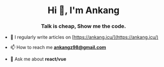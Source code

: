 
<!-- **2671467850/2671467850** is a ✨ _special_ ✨ repository because its `README.md` (this file) appears on your GitHub profile. -->
<!-- 
Here are some ideas to get you started:

- 🔭 I’m currently working on ...
- 🌱 I’m currently learning ...
- 👯 I’m looking to collaborate on ...
- 🤔 I’m looking for help with ...
- 💬 Ask me about ...
- 📫 How to reach me: ...
- 😄 Pronouns: ...
- ⚡ Fun fact: ... 
-->

<h1 align="center">Hi 👋, I'm Ankang</h1>

<h3 align="center">Talk is cheap, Show me the code.</h3>

- 📝 I regularly write articles on [https://ankang.icu/](https://ankang.icu/)

- 📫 How to reach me **ankangz98@gmail.com**

- 💬 Ask me about **react/vue**
